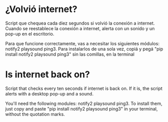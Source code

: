 # ¿Volvió internet?
Script que chequea cada diez segundos si volvió la conexión a internet. Cuando se reestablece la conexión a internet, alerta con un sonido y un pop-up en el escritorio.

Para que funcione correctamente, vas a necesitar los siguientes módulos: notify2 playsound ping3. Para instalarlos de una sola vez, copiá y pegá "pip install notify2 playsound ping3" sin las comillas, en la terminal




# Is internet back on?
Script that checks every ten seconds if internet is back on. If it is, the script alerts with a desktop pop-up and a sound.

You'll need the following modules: notify2 playsound ping3. To install them, just copy and paste "pip install notify2 playsound ping3" in your terminal, without the quotation marks.

